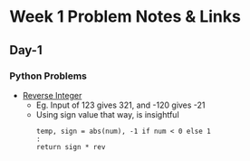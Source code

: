 # Week 1 Problem Notes & Links

## Day-1
### Python Problems
- [Reverse Integer](https://leetcode.com/problems/reverse-integer/description/)
    + Eg. Input of 123 gives 321, and -120 gives -21
    + Using sign value that way, is insightful
        ```
        temp, sign = abs(num), -1 if num < 0 else 1
        :
        return sign * rev
        ```